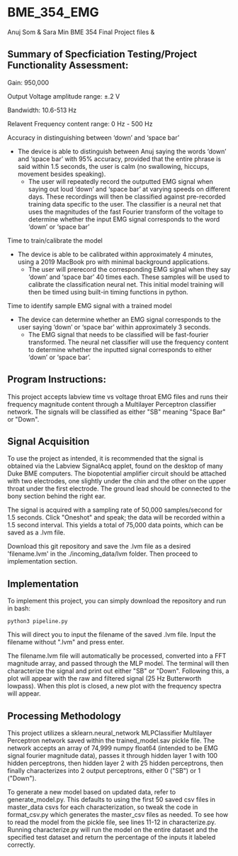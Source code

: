 # BME_354_EMG
Anuj Som &amp; Sara Min BME 354 Final Project files &amp;

## Summary of Specficiation Testing/Project Functionality Assessment:

Gain: 950,000

Output Voltage amplitude range:  ±.2 V

Bandwidth: 10.6-513 Hz

Relavent Frequency content range: 0 Hz - 500 Hz

Accuracy in distinguishing between ‘down’ and ‘space bar’
- The device is able to distinguish between Anuj saying the words ‘down’ and ‘space bar’ with 95% accuracy, provided that the entire phrase is said within 1.5 seconds, the user is calm (no swallowing, hiccups, movement besides speaking).
     - The user will repeatedly record the outputted EMG signal when saying out loud ‘down’ and ‘space bar’ at varying speeds on different days. These recordings will then be classified against pre-recorded training data specific to the user. The classifier is a neural net that uses the magnitudes of the fast Fourier transform of the voltage to determine whether the input EMG signal corresponds to the word ‘down’ or ‘space bar’

Time to train/calibrate the model
* The device is able to be calibrated within approximately 4 minutes, using a 2019 MacBook pro with minimal background applications.
     * The user will prerecord the corresponding EMG signal when they say ‘down’ and ‘space bar’ 40 times each. These samples will be used to calibrate the classification neural net. This initial model training will then be timed using built-in timing functions in python.

Time to identify sample EMG signal with a trained model
- The device can determine whether an EMG signal corresponds to the user saying ‘down’ or ‘space bar’ within approximately 3 seconds.
     - The EMG signal that needs to be classified will be fast-fourier transformed. The neural net classifier will use the frequency content to determine whether the inputted signal corresponds to either ‘down’ or ‘space bar’.


## Program Instructions:

This project accepts labview time vs voltage throat EMG files and runs their frequency magnitude content
through a Multilayer Perceptron classifier network. The signals will be classified as either "SB" meaning "Space Bar" or "Down".

## Signal Acquisition

To use the project as intended, it is recommended that the signal is obtained via the Labview SignalAcq applet, found on the desktop of many Duke BME computers. The biopotential amplifier circuit should be attached with two electrodes, one slightly under the chin and the other on the upper throat under the first electrode. The ground lead should be connected to the bony section behind the right ear. 

The signal is acquired with a sampling rate of 50,000 samples/second for 1.5 seconds. Click "Oneshot" and speak; the data will be recorded within a 1.5 second interval. This yields a total of 75,000 data points, which can be saved as a .lvm file.

Download this git repository and save the .lvm file as a desired 'filename.lvm' in the ./incoming_data/lvm folder. Then proceed to implementation section.

## Implementation

To implement this project, you can simply download the repository and run in bash: 

```python3 pipeline.py```

This will direct you to input the filename of the saved .lvm file. Input the filename without ".lvm" and press enter.

The filename.lvm file will automatically be processed, converted into a FFT magnitude array, and passed through the MLP model. The terminal will then characterize the signal and print out either "SB" or "Down". Following this, a plot will appear with the raw and filtered signal (25 Hz Butterworth lowpass). When this plot is closed, a new plot with the frequency spectra will appear. 

## Processing Methodology

This project utilizes a sklearn.neural_network MLPClassifier Multilayer Perceptron network saved within the trained_model.sav pickle file. The network accepts an array of 74,999 numpy float64 (intended to be EMG signal fourier magnitude data), passes it through hidden layer 1 with 100 hidden perceptrons, then hidden layer 2 with 25 hidden perceptrons, then finally characterizes into 2 output perceptrons, either 0 ("SB") or 1 ("Down"). 

To generate a new model based on updated data, refer to generate_model.py. This defaults to using the first 50 saved csv files in master_data csvs for each characterization, so tweak the code in format_csv.py which generates the master_csv files as needed. To see how to read the model from the pickle file, see lines 11-12 in characterize.py. Running characterize.py will run the model on the entire dataset and the specified test dataset and return the percentage of the inputs it labeled correctly. 
